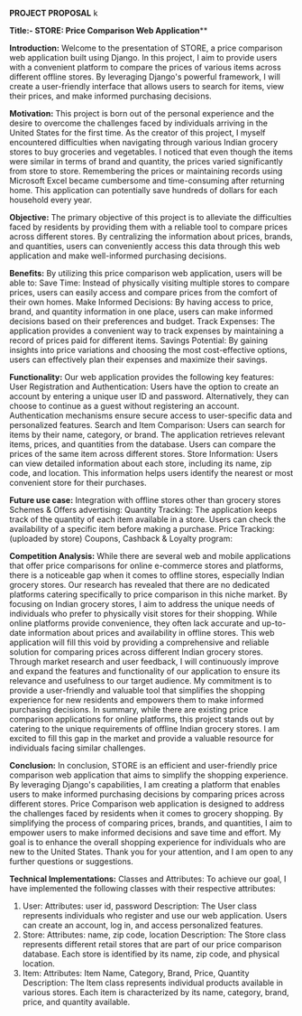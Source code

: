 **PROJECT PROPOSAL** k

**Title:- STORE: Price Comparison Web Application****

**Introduction:**
Welcome to the presentation of STORE, a price comparison web application built using Django. In this project, I aim to provide users with a convenient platform to compare the prices of various items across different offline stores. By leveraging Django's powerful framework, I will create a user-friendly interface that allows users to search for items, view their prices, and make informed purchasing decisions.

**Motivation:**
This project is born out of the personal experience and the desire to overcome the challenges faced by individuals arriving in the United States for the first time. As the creator of this project, I myself encountered difficulties when navigating through various Indian grocery stores to buy groceries and vegetables. I noticed that even though the items were similar in terms of brand and quantity, the prices varied significantly from store to store. Remembering the prices or maintaining records using Microsoft Excel became cumbersome and time-consuming after returning home. This application can potentially save hundreds of dollars for each household every year.

**Objective:**
The primary objective of this project is to alleviate the difficulties faced by residents by providing them with a reliable tool to compare prices across different stores. By centralizing the information about prices, brands, and quantities, users can conveniently access this data through this web application and make well-informed purchasing decisions.

**Benefits:**
By utilizing this price comparison web application, users will be able to:
Save Time: Instead of physically visiting multiple stores to compare prices, users can easily access and compare prices from the comfort of their own homes.
Make Informed Decisions: By having access to price, brand, and quantity information in one place, users can make informed decisions based on their preferences and budget.
Track Expenses: The application provides a convenient way to track expenses by maintaining a record of prices paid for different items.
Savings Potential: By gaining insights into price variations and choosing the most cost-effective options, users can effectively plan their expenses and maximize their savings.

**Functionality:**
Our web application provides the following key features:
User Registration and Authentication:
Users have the option to create an account by entering a unique user ID and password. Alternatively, they can choose to continue as a guest without registering an account.
Authentication mechanisms ensure secure access to user-specific data and personalized features.
Search and Item Comparison:
Users can search for items by their name, category, or brand.
The application retrieves relevant items, prices, and quantities from the database.
Users can compare the prices of the same item across different stores.
Store Information:
Users can view detailed information about each store, including its name, zip code, and location.
This information helps users identify the nearest or most convenient store for their purchases.

**Future use case:**
Integration with offline stores other than grocery stores
Schemes & Offers advertising:
Quantity Tracking:
The application keeps track of the quantity of each item available in a store.
Users can check the availability of a specific item before making a purchase.
Price Tracking: (uploaded by store)
Coupons, Cashback & Loyalty program:

**Competition Analysis:**
While there are several web and mobile applications that offer price comparisons for online e-commerce stores and platforms, there is a noticeable gap when it comes to offline stores, especially Indian grocery stores. Our research has revealed that there are no dedicated platforms catering specifically to price comparison in this niche market.
By focusing on Indian grocery stores, I aim to address the unique needs of individuals who prefer to physically visit stores for their shopping. While online platforms provide convenience, they often lack accurate and up-to-date information about prices and availability in offline stores. This web application will fill this void by providing a comprehensive and reliable solution for comparing prices across different Indian grocery stores.
Through market research and user feedback, I will continuously improve and expand the features and functionality of our application to ensure its relevance and usefulness to our target audience. My commitment is to provide a user-friendly and valuable tool that simplifies the shopping experience for new residents and empowers them to make informed purchasing decisions.
In summary, while there are existing price comparison applications for online platforms, this project stands out by catering to the unique requirements of offline Indian grocery stores. I am excited to fill this gap in the market and provide a valuable resource for individuals facing similar challenges. 

**Conclusion:**
In conclusion, STORE is an efficient and user-friendly price comparison web application that aims to simplify the shopping experience. By leveraging Django's capabilities, I am creating a platform that enables users to make informed purchasing decisions by comparing prices across different stores. Price Comparison web application is designed to address the challenges faced by residents when it comes to grocery shopping. By simplifying the process of comparing prices, brands, and quantities, I aim to empower users to make informed decisions and save time and effort. My goal is to enhance the overall shopping experience for individuals who are new to the United States. Thank you for your attention, and I am open to any further questions or suggestions.


**Technical Implementations:**
Classes and Attributes:
To achieve our goal, I have implemented the following classes with their respective attributes:
1.	User:
Attributes: user id, password
Description: The User class represents individuals who register and use our web application. Users can create an account, log in, and access personalized features.
2.	Store:
Attributes: name, zip code, location
Description: The Store class represents different retail stores that are part of our price comparison database. Each store is identified by its name, zip code, and physical location.
3.	Item:
Attributes: Item Name, Category, Brand, Price, Quantity
Description: The Item class represents individual products available in various stores. Each item is characterized by its name, category, brand, price, and quantity available.
